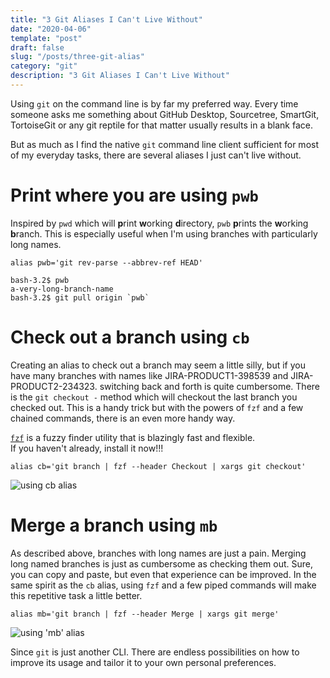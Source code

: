```yaml
---
title: "3 Git Aliases I Can't Live Without"
date: "2020-04-06"
template: "post"
draft: false
slug: "/posts/three-git-alias"
category: "git"
description: "3 Git Aliases I Can't Live Without"
---
```


Using `git` on the command line is by far my preferred way.  Every time someone asks me something about GitHub Desktop, Sourcetree, SmartGit, TortoiseGit or any git reptile for that matter usually results in a blank face.  

But as much as I find the native `git` command line client sufficient for most of my everyday tasks, there are several aliases I just can't live without.

Print where you are using `pwb`
===============================
Inspired by `pwd` which will **p**rint **w**orking **d**irectory, `pwb` **p**rints the **w**orking **b**ranch. This is especially useful when I'm using branches with particularly long names. 


`alias pwb='git rev-parse --abbrev-ref HEAD'`
    
```
bash-3.2$ pwb
a-very-long-branch-name
bash-3.2$ git pull origin `pwb`  
```

Check out a branch using `cb`
================================
Creating an alias to check out a branch may seem a little silly, but if you have many branches with names like JIRA-PRODUCT1-398539 and JIRA-PRODUCT2-234323. switching back and forth is quite cumbersome.  There is the `git checkout -` method which will checkout the last branch you checked out.  This is a handy trick but with the powers of `fzf` and a few chained commands, there is an even more handy way.

[`fzf`](https://github.com/junegunn/fzf) is a fuzzy finder utility that is blazingly fast and flexible.  
If you haven't already, install it now!!!

`alias cb='git branch | fzf --header Checkout | xargs git checkout'`

![using `cb` alias](/media/cb_alias.gif)

Merge a branch using `mb`
=========================
As described above, branches with long names are just a pain.  Merging long named branches is just as cumbersome as checking them out.  Sure, you can copy and paste, but even that experience can be improved. In the same spirit as the `cb` alias, using `fzf` and a few piped commands will make this repetitive task a little better.

`alias mb='git branch | fzf --header Merge | xargs git merge'`
    
![using 'mb' alias](/media/mb_alias.gif)

Since `git` is just another CLI. There are endless possibilities on how to improve its usage and tailor it to your own personal preferences.  
 

